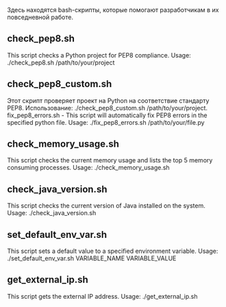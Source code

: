 Здесь находятся bash-скрипты, которые помогают разработчикам в их повседневной работе.

## check_pep8.sh
This script checks a Python project for PEP8 compliance. Usage: ./check_pep8.sh /path/to/your/project

## check_pep8_custom.sh
Этот скрипт проверяет проект на Python на соответствие стандарту PEP8. Использование: ./check_pep8_custom.sh /path/to/your/project.
fix_pep8_errors.sh - This script will automatically fix PEP8 errors in the specified python file. Usage: ./fix_pep8_errors.sh /path/to/your/file.py


## check_memory_usage.sh
This script checks the current memory usage and lists the top 5 memory consuming processes. Usage: ./check_memory_usage.sh
## check_java_version.sh
This script checks the current version of Java installed on the system. Usage: ./check_java_version.sh

## set_default_env_var.sh
This script sets a default value to a specified environment variable. Usage: ./set_default_env_var.sh VARIABLE_NAME VARIABLE_VALUE

## get_external_ip.sh
This script gets the external IP address. Usage: ./get_external_ip.sh
